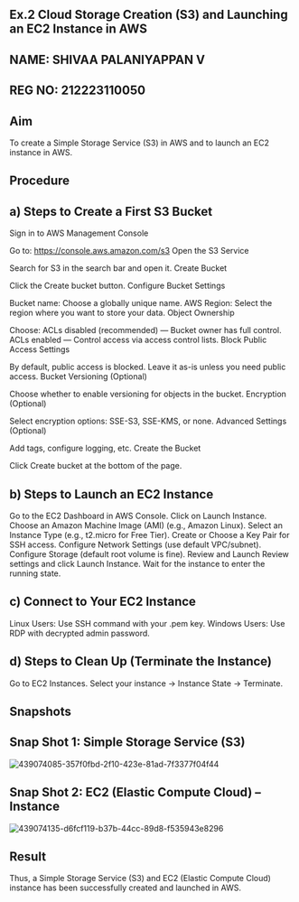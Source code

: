 ## Ex.2 Cloud Storage Creation (S3) and Launching an EC2 Instance in AWS
## NAME: SHIVAA PALANIYAPPAN V
## REG NO: 212223110050
## Aim
To create a Simple Storage Service (S3) in AWS and to launch an EC2 instance in AWS.

## Procedure
## a) Steps to Create a First S3 Bucket
Sign in to AWS Management Console

Go to: https://console.aws.amazon.com/s3
Open the S3 Service

Search for S3 in the search bar and open it.
Create Bucket

Click the Create bucket button.
Configure Bucket Settings

Bucket name: Choose a globally unique name.
AWS Region: Select the region where you want to store your data.
Object Ownership

Choose:
ACLs disabled (recommended) — Bucket owner has full control.
ACLs enabled — Control access via access control lists.
Block Public Access Settings

By default, public access is blocked. Leave it as-is unless you need public access.
Bucket Versioning (Optional)

Choose whether to enable versioning for objects in the bucket.
Encryption (Optional)

Select encryption options: SSE-S3, SSE-KMS, or none.
Advanced Settings (Optional)

Add tags, configure logging, etc.
Create the Bucket

Click Create bucket at the bottom of the page.
## b) Steps to Launch an EC2 Instance
Go to the EC2 Dashboard in AWS Console.
Click on Launch Instance.
Choose an Amazon Machine Image (AMI) (e.g., Amazon Linux).
Select an Instance Type (e.g., t2.micro for Free Tier).
Create or Choose a Key Pair for SSH access.
Configure Network Settings (use default VPC/subnet).
Configure Storage (default root volume is fine).
Review and Launch
Review settings and click Launch Instance.
Wait for the instance to enter the running state.
## c) Connect to Your EC2 Instance
Linux Users: Use SSH command with your .pem key.
Windows Users: Use RDP with decrypted admin password.
## d) Steps to Clean Up (Terminate the Instance)
Go to EC2 Instances.
Select your instance → Instance State → Terminate.

## Snapshots




## Snap Shot 1: Simple Storage Service (S3)

![439074085-357f0fbd-2f10-423e-81ad-7f3377f04f44](https://github.com/user-attachments/assets/a2565a90-1374-4c62-8e7f-bee84b1fd798)

## Snap Shot 2: EC2 (Elastic Compute Cloud) – Instance

![439074135-d6fcf119-b37b-44cc-89d8-f535943e8296](https://github.com/user-attachments/assets/52383249-bc6f-4143-ba27-41749974884a)

## Result
Thus, a Simple Storage Service (S3) and EC2 (Elastic Compute Cloud) instance has been successfully created and launched in AWS.
